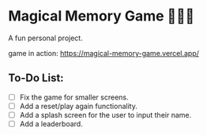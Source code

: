# Magical Memory Game 🧙🏻‍♂️

A fun personal project.

game in action: https://magical-memory-game.vercel.app/

## To-Do List:

- [ ] Fix the game for smaller screens.
- [ ] Add a reset/play again functionality.
- [ ] Add a splash screen for the user to input their name.
- [ ] Add a leaderboard.
